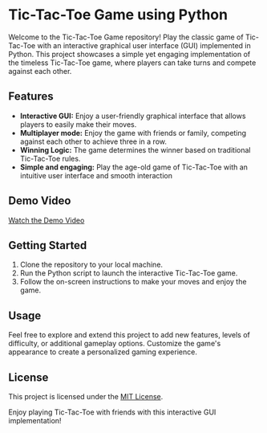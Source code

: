 # Tic-Tac-Toe Game using Python

Welcome to the Tic-Tac-Toe Game repository! Play the classic game of Tic-Tac-Toe with an interactive graphical user interface (GUI) implemented in Python. This project showcases a simple yet engaging implementation of the timeless Tic-Tac-Toe game, where players can take turns and compete against each other.

## Features

- **Interactive GUI:** Enjoy a user-friendly graphical interface that allows players to easily make their moves.
- **Multiplayer mode:** Enjoy the game with friends or family, competing against each other to achieve three in a row.
- **Winning Logic:** The game determines the winner based on traditional Tic-Tac-Toe rules.
- **Simple and engaging:** Play the age-old game of Tic-Tac-Toe with an intuitive user interface and smooth interaction

## Demo Video

[Watch the Demo Video](https://github.com/akgaur12/Tic_Tac_Toe_Python/assets/134853842/2831dcec-8b44-490b-96ce-3e8dd90c8eb7)


## Getting Started

1. Clone the repository to your local machine.
2. Run the Python script to launch the interactive Tic-Tac-Toe game.
3. Follow the on-screen instructions to make your moves and enjoy the game.

## Usage

Feel free to explore and extend this project to add new features, levels of difficulty, or additional gameplay options. Customize the game's appearance to create a personalized gaming experience.

## License

This project is licensed under the [MIT License](LICENSE).


Enjoy playing Tic-Tac-Toe with friends with this interactive GUI implementation!



